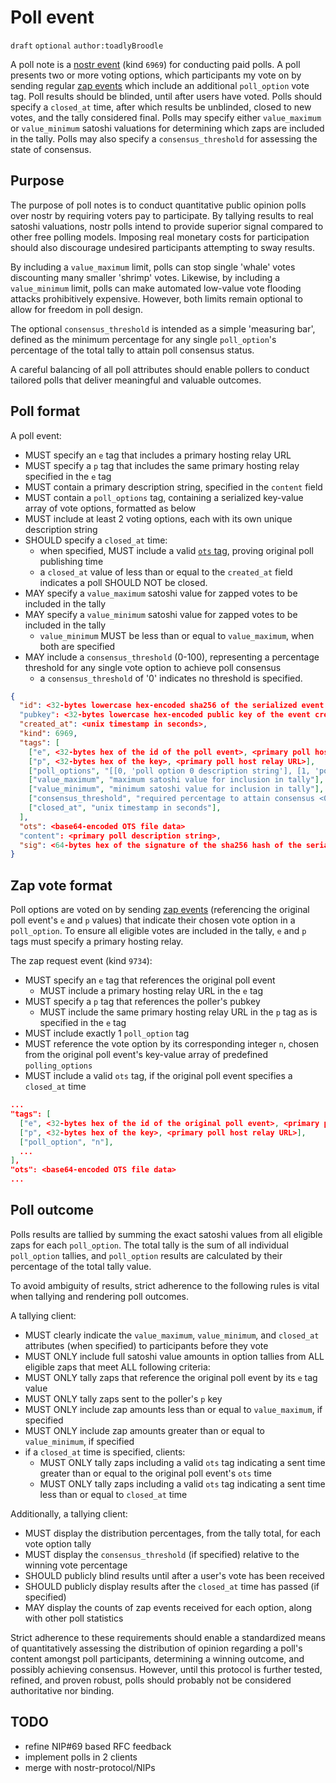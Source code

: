 # Poll event

`draft` `optional` `author:toadlyBroodle`

A poll note is a [nostr event](01.md) (kind `6969`) for conducting paid polls. A poll presents two or more voting options, which participants my vote on by sending regular [zap events](57.md) which include an additional `poll_option` vote tag. Poll results should be blinded, until after users have voted. Polls should specify a `closed_at` time, after which results be unblinded, closed to new votes, and the tally considered final. Polls may specify either `value_maximum` or `value_minimum` satoshi valuations for determining which zaps are included in the tally. Polls may also specify a `consensus_threshold` for assessing the state of consensus.

## Purpose

The purpose of poll notes is to conduct quantitative public opinion polls over nostr by requiring voters pay to participate. By tallying results to real satoshi valuations, nostr polls intend to provide superior signal compared to other free polling models. Imposing real monetary costs for participation should also discourage undesired participants attempting to sway results.

By including a `value_maximum` limit, polls can stop single 'whale' votes discounting many smaller 'shrimp' votes. Likewise, by including a `value_minimum` limit, polls can make automated low-value vote flooding attacks prohibitively expensive. However, both limits remain optional to allow for freedom in poll design.

The optional `consensus_threshold` is intended as a simple 'measuring bar', defined as the minimum percentage for any single `poll_option`'s percentage of the total tally to attain poll consensus status.

A careful balancing of all poll attributes should enable pollers to conduct tailored polls that deliver meaningful and valuable outcomes.

## Poll format

A poll event:
* MUST specify an `e` tag that includes a primary hosting relay URL
* MUST specify a `p` tag that includes the same primary hosting relay specified in the `e` tag
* MUST contain a primary description string, specified in the `content` field
* MUST contain a `poll_options` tag, containing a serialized key-value array of vote options, formatted as below
* MUST include at least 2 voting options, each with its own unique description string
* SHOULD specify a `closed_at` time:
  * when specified, MUST include a valid [`ots` tag](03.md), proving original poll publishing time
  * a `closed_at` value of less than or equal to the `created_at` field indicates a poll SHOULD NOT be closed.
* MAY specify a `value_maximum` satoshi value for zapped votes to be included in the tally
* MAY specify a `value_minimum` satoshi value for zapped votes to be included in the tally
  * `value_minimum` MUST be less than or equal to `value_maximum`, when both are specified
* MAY include a `consensus_threshold` (0-100), representing a percentage threshold for any single vote option to achieve poll consensus
  * a `consensus_threshold` of '0' indicates no threshold is specified.

```json
{
  "id": <32-bytes lowercase hex-encoded sha256 of the serialized event data>
  "pubkey": <32-bytes lowercase hex-encoded public key of the event creator>,
  "created_at": <unix timestamp in seconds>,
  "kind": 6969,
  "tags": [
    ["e", <32-bytes hex of the id of the poll event>, <primary poll host relay URL>],
    ["p", <32-bytes hex of the key>, <primary poll host relay URL>],
    ["poll_options", "[[0, 'poll option 0 description string'], [1, 'poll option 1 description string'], [<n>, 'poll option <n> description string']]"],
    ["value_maximum", "maximum satoshi value for inclusion in tally"],
    ["value_minimum", "minimum satoshi value for inclusion in tally"],
    ["consensus_threshold", "required percentage to attain consensus <0..100>"],
    ["closed_at", "unix timestamp in seconds"],
  ],
  "ots": <base64-encoded OTS file data>
  "content": <primary poll description string>,
  "sig": <64-bytes hex of the signature of the sha256 hash of the serialized event data, which is the same as the "id" field>
}
```

## Zap vote format

Poll options are voted on by sending [zap events](57.md) (referencing the original poll event's `e` and `p` values) that indicate their chosen vote option in a `poll_option`. To ensure all eligible votes are included in the tally, `e` and `p` tags must specify a primary hosting relay.

The zap request event (kind `9734`): 
* MUST specify an `e` tag that references the original poll event
  * MUST include a primary hosting relay URL in the `e` tag
* MUST specify a `p` tag that references the poller's pubkey
  * MUST include the same primary hosting relay URL in the `p` tag as is specified in the `e` tag
* MUST include exactly 1 `poll_option` tag
* MUST reference the vote option by its corresponding integer `n`, chosen from the original poll event's key-value array of predefined `polling_options`
* MUST include a valid `ots` tag, if the original poll event specifies a `closed_at` time

```json
...
"tags": [
  ["e", <32-bytes hex of the id of the original poll event>, <primary poll host relay URL>],
  ["p", <32-bytes hex of the key>, <primary poll host relay URL>],
  ["poll_option", "n"],
  ...
],
"ots": <base64-encoded OTS file data>
...
```

## Poll outcome

Polls results are tallied by summing the exact satoshi values from all eligible zaps for each `poll_option`. The total tally is the sum of all individual `poll_option` tallies, and `poll_option` results are calculated by their percentage of the total tally value. 

To avoid ambiguity of results, strict adherence to the following rules is vital when tallying and rendering poll outcomes.

A tallying client:
* MUST clearly indicate the `value_maximum`, `value_minimum`, and `closed_at` attributes (when specified) to participants before they vote
* MUST ONLY include full satoshi value amounts in option tallies from ALL eligible zaps that meet ALL following criteria: 
* MUST ONLY tally zaps that reference the original poll event by its `e` tag value
* MUST ONLY tally zaps sent to the poller's `p` key
* MUST ONLY include zap amounts less than or equal to `value_maximum`, if specified
* MUST ONLY include zap amounts greater than or equal to `value_minimum`, if specified
* if a `closed_at` time is specified, clients:
  * MUST ONLY tally zaps including a valid `ots` tag indicating a sent time greater than or equal to the original poll event's `ots` time  
  * MUST ONLY tally zaps including a valid `ots` tag indicating a sent time less than or equal to `closed_at` time

Additionally, a tallying client:
* MUST display the distribution percentages, from the tally total, for each vote option tally
* MUST display the `consensus_threshold` (if specified) relative to the winning vote percentage
* SHOULD publicly blind results until after a user's vote has been received
* SHOULD publicly display results after the `closed_at` time has passed (if specified)
* MAY display the counts of zap events received for each option, along with other poll statistics

Strict adherence to these requirements should enable a standardized means of quantitatively assessing the distribution of opinion regarding a poll's content amongst poll participants, determining a winning outcome, and possibly achieving consensus. However, until this protocol is further tested, refined, and proven robust, polls should probably not be considered authoritative nor binding.

## TODO

* refine NIP#69 based RFC feedback
* implement polls in 2 clients
* merge with nostr-protocol/NIPs
